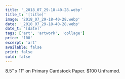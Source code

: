 ```yaml
---
title: '_2018_07_29-18-40-28.webp'
title_t: '[title]'
image: '2018_07_29-18-40-28.webp'
date: '_2018_07_29-18-40-28.webp'
date_t: '[date]'
tags: ['art', 'artwork', 'collage']
price: '100'
excerpt: 'art'
available: false
print: false
sold: false
---
```


8.5″ x 11″ on Primary Cardstock Paper.
\$100 Unframed.
